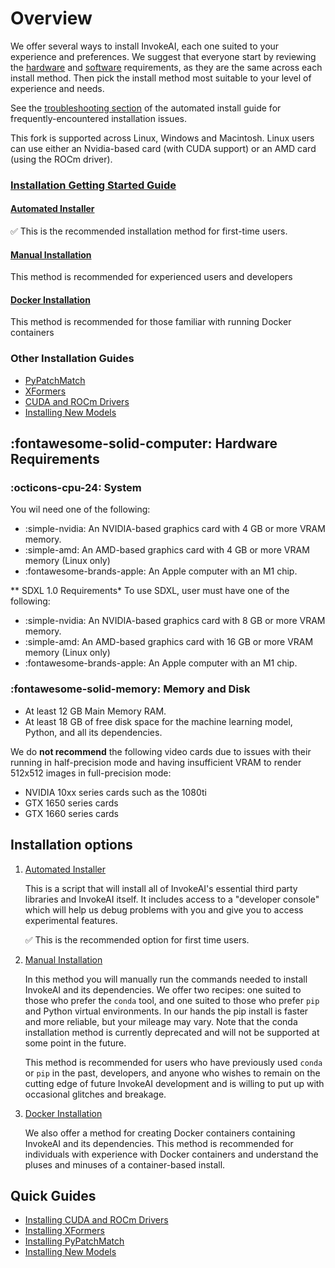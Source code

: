# Overview

We offer several ways to install InvokeAI, each one suited to your
experience and preferences. We suggest that everyone start by
reviewing the
[hardware](010_INSTALL_AUTOMATED.md#hardware_requirements) and
[software](010_INSTALL_AUTOMATED.md#software_requirements)
requirements, as they are the same across each install method. Then
pick the install method most suitable to your level of experience and
needs.

See the [troubleshooting
section](010_INSTALL_AUTOMATED.md#troubleshooting) of the automated
install guide for frequently-encountered installation issues.

This fork is supported across Linux, Windows and Macintosh. Linux users can use
either an Nvidia-based card (with CUDA support) or an AMD card (using the ROCm
driver).

### [Installation Getting Started Guide](installation)
#### **[Automated Installer](010_INSTALL_AUTOMATED.md)**
✅ This is the recommended installation method for first-time users. 
#### [Manual Installation](020_INSTALL_MANUAL.md)
This method is recommended for experienced users and developers
#### [Docker Installation](040_INSTALL_DOCKER.md)
This method is recommended for those familiar with running Docker containers
### Other Installation Guides
  - [PyPatchMatch](060_INSTALL_PATCHMATCH.md)
  - [XFormers](070_INSTALL_XFORMERS.md)
  - [CUDA and ROCm Drivers](030_INSTALL_CUDA_AND_ROCM.md)
  - [Installing New Models](050_INSTALLING_MODELS.md)

## :fontawesome-solid-computer: Hardware Requirements

### :octicons-cpu-24: System

You wil need one of the following:

- :simple-nvidia: An NVIDIA-based graphics card with 4 GB or more VRAM memory.
- :simple-amd: An AMD-based graphics card with 4 GB or more VRAM memory (Linux
  only)
- :fontawesome-brands-apple: An Apple computer with an M1 chip.

** SDXL 1.0 Requirements*
To use SDXL, user must have one of the following: 
- :simple-nvidia: An NVIDIA-based graphics card with 8 GB or more VRAM memory.
- :simple-amd: An AMD-based graphics card with 16 GB or more VRAM memory (Linux
  only)
- :fontawesome-brands-apple: An Apple computer with an M1 chip.


### :fontawesome-solid-memory: Memory and Disk

- At least 12 GB Main Memory RAM.
- At least 18 GB of free disk space for the machine learning model, Python, and
  all its dependencies.

We do **not recommend** the following video cards due to issues with their
running in half-precision mode and having insufficient VRAM to render 512x512
images in full-precision mode:

- NVIDIA 10xx series cards such as the 1080ti
- GTX 1650 series cards
- GTX 1660 series cards

## Installation options

1. [Automated Installer](010_INSTALL_AUTOMATED.md)

    This is a script that will install all of InvokeAI's essential
    third party libraries and InvokeAI itself. It includes access to a
    "developer console" which will help us debug problems with you and
    give you to access experimental features.


    ✅ This is the recommended option for first time users. 

2. [Manual Installation](020_INSTALL_MANUAL.md)

    In this method you will manually run the commands needed to install
    InvokeAI and its dependencies. We offer two recipes: one suited to
    those who prefer the `conda` tool, and one suited to those who prefer
    `pip` and Python virtual environments. In our hands the pip install
    is faster and more reliable, but your mileage may vary.
    Note that the conda installation method is currently deprecated and
    will not be supported at some point in the future.

    This method is recommended for users who have previously used `conda`
    or `pip` in the past, developers, and anyone who wishes to remain on
    the cutting edge of future InvokeAI development and is willing to put
    up with occasional glitches and breakage.

3. [Docker Installation](040_INSTALL_DOCKER.md)

    We also offer a method for creating Docker containers containing
    InvokeAI and its dependencies. This method is recommended for
    individuals with experience with Docker containers and understand
    the pluses and minuses of a container-based install.

## Quick Guides

* [Installing CUDA and ROCm Drivers](./030_INSTALL_CUDA_AND_ROCM.md)
* [Installing XFormers](./070_INSTALL_XFORMERS.md)
* [Installing PyPatchMatch](./060_INSTALL_PATCHMATCH.md)
* [Installing New Models](./050_INSTALLING_MODELS.md)
